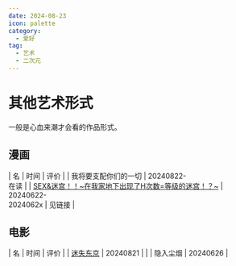 ```yaml
---
date: 2024-08-23
icon: palette
category:
  - 爱好
tag:
  - 艺术
  - 二次元
---
```


# 其他艺术形式

一般是心血来潮才会看的作品形式。

## 漫画

<!-- prettier-ignore -->
| 名 | 时间 | 评价 |
| 我将要支配你们的一切 | 20240822-<br/>在读 |
| [SEX&迷宫！！~在我家地下出现了H次数=等级的迷宫！？~](https://t.me/absolutexsH/2071) | 20240622-<br/>2024062x | 见链接 |

## 电影

<!-- prettier-ignore -->
| 名 | 时间 | 评价 |
| [迷失东京](https://zh.wikipedia.org/wiki/%E8%BF%B7%E5%A4%B1%E4%B8%9C%E4%BA%AC) | 20240821 | <dtlslong text="本想看同名片，不小心看完了这部作品。平凡，且我对感情戏不算感冒。不过又有些向往。"/> |
| 隐入尘烟 | 20240626 |
